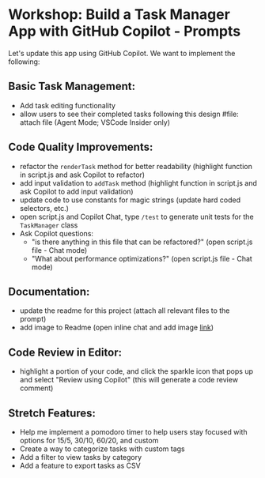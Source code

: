 # Workshop: Build a Task Manager App with GitHub Copilot - Prompts

Let's update this app using GitHub Copilot. We want to implement the following:

## Basic Task Management:
- Add task editing functionality
- allow users to see their completed tasks following this design #file: attach file (Agent Mode; VSCode Insider only)

## Code Quality Improvements:
- refactor the `renderTask` method for better readability (highlight function in script.js and ask Copilot to refactor)
- add input validation to `addTask` method (highlight function in script.js and ask Copilot to add input validation)
- update code to use constants for magic strings (update hard coded selectors, etc.) 
- open script.js and Copilot Chat, type `/test` to generate unit tests for the `TaskManager` class
- Ask Copilot questions: 
    - "is there anything in this file that can be refactored?" (open script.js file - Chat mode) 
    - "What about performance optimizations?" (open script.js file - Chat mode)

## Documentation:
- update the readme for this project (attach all relevant files to the prompt)
- add image to Readme (open inline chat and add image [link](https://github.com/user-attachments/assets/6cde8c43-9510-470e-91c6-6c505f4150e3))

## Code Review in Editor:
- highlight a portion of your code, and click the sparkle icon that pops up and select "Review using Copilot" (this will generate a code review comment)


## Stretch Features:
- Help me implement a pomodoro timer to help users stay focused with options for 15/5, 30/10, 60/20, and custom
- Create a way to categorize tasks with custom tags
- Add a filter to view tasks by category
- Add a feature to export tasks as CSV